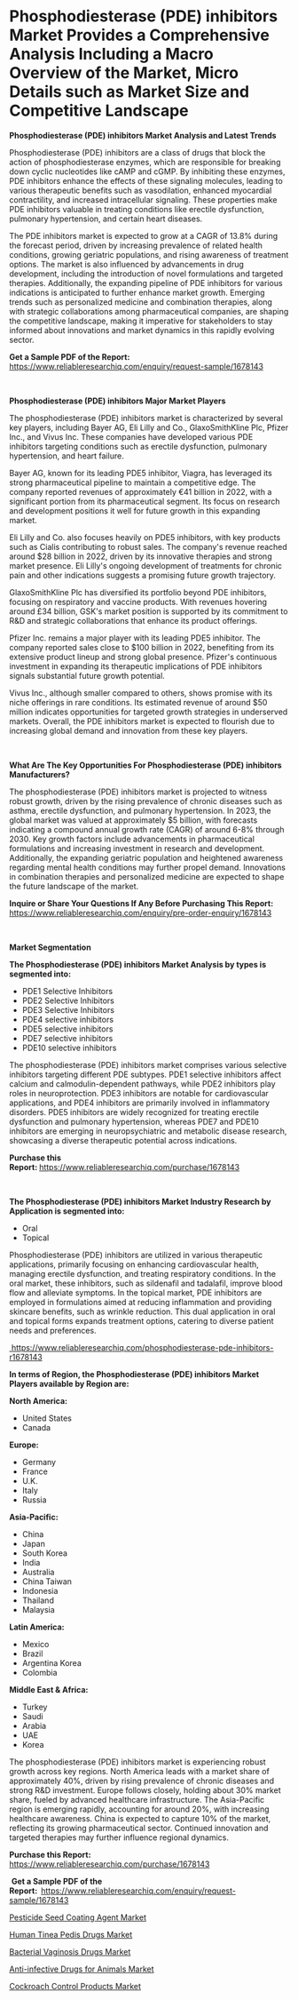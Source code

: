 <p><h1>Phosphodiesterase (PDE) inhibitors Market Provides a Comprehensive Analysis Including a Macro Overview of the Market, Micro Details such as Market Size and Competitive Landscape</h1></p><p><strong>Phosphodiesterase (PDE) inhibitors Market Analysis and Latest Trends</strong></p>
<p><p>Phosphodiesterase (PDE) inhibitors are a class of drugs that block the action of phosphodiesterase enzymes, which are responsible for breaking down cyclic nucleotides like cAMP and cGMP. By inhibiting these enzymes, PDE inhibitors enhance the effects of these signaling molecules, leading to various therapeutic benefits such as vasodilation, enhanced myocardial contractility, and increased intracellular signaling. These properties make PDE inhibitors valuable in treating conditions like erectile dysfunction, pulmonary hypertension, and certain heart diseases.</p><p>The PDE inhibitors market is expected to grow at a CAGR of 13.8% during the forecast period, driven by increasing prevalence of related health conditions, growing geriatric populations, and rising awareness of treatment options. The market is also influenced by advancements in drug development, including the introduction of novel formulations and targeted therapies. Additionally, the expanding pipeline of PDE inhibitors for various indications is anticipated to further enhance market growth. Emerging trends such as personalized medicine and combination therapies, along with strategic collaborations among pharmaceutical companies, are shaping the competitive landscape, making it imperative for stakeholders to stay informed about innovations and market dynamics in this rapidly evolving sector.</p></p>
<p><strong>Get a Sample PDF of the Report:&nbsp;</strong> <a href="https://www.reliableresearchiq.com/enquiry/request-sample/1678143?utm_campaign=1834&utm_medium=2&utm_source=Github&utm_content=ia&utm_term=25032025&utm_id=phosphodiesterase-pde-inhibitors">https://www.reliableresearchiq.com/enquiry/request-sample/1678143</a></p>
<p>&nbsp;</p>
<p><strong>Phosphodiesterase (PDE) inhibitors Major Market Players</strong></p>
<p><p>The phosphodiesterase (PDE) inhibitors market is characterized by several key players, including Bayer AG, Eli Lilly and Co., GlaxoSmithKline Plc, Pfizer Inc., and Vivus Inc. These companies have developed various PDE inhibitors targeting conditions such as erectile dysfunction, pulmonary hypertension, and heart failure.</p><p>Bayer AG, known for its leading PDE5 inhibitor, Viagra, has leveraged its strong pharmaceutical pipeline to maintain a competitive edge. The company reported revenues of approximately €41 billion in 2022, with a significant portion from its pharmaceutical segment. Its focus on research and development positions it well for future growth in this expanding market.</p><p>Eli Lilly and Co. also focuses heavily on PDE5 inhibitors, with key products such as Cialis contributing to robust sales. The company's revenue reached around $28 billion in 2022, driven by its innovative therapies and strong market presence. Eli Lilly's ongoing development of treatments for chronic pain and other indications suggests a promising future growth trajectory.</p><p>GlaxoSmithKline Plc has diversified its portfolio beyond PDE inhibitors, focusing on respiratory and vaccine products. With revenues hovering around £34 billion, GSK's market position is supported by its commitment to R&D and strategic collaborations that enhance its product offerings.</p><p>Pfizer Inc. remains a major player with its leading PDE5 inhibitor. The company reported sales close to $100 billion in 2022, benefiting from its extensive product lineup and strong global presence. Pfizer's continuous investment in expanding its therapeutic implications of PDE inhibitors signals substantial future growth potential.</p><p>Vivus Inc., although smaller compared to others, shows promise with its niche offerings in rare conditions. Its estimated revenue of around $50 million indicates opportunities for targeted growth strategies in underserved markets. Overall, the PDE inhibitors market is expected to flourish due to increasing global demand and innovation from these key players.</p></p>
<p>&nbsp;</p>
<p><strong>What Are The Key Opportunities For Phosphodiesterase (PDE) inhibitors Manufacturers?</strong></p>
<p><p>The phosphodiesterase (PDE) inhibitors market is projected to witness robust growth, driven by the rising prevalence of chronic diseases such as asthma, erectile dysfunction, and pulmonary hypertension. In 2023, the global market was valued at approximately $5 billion, with forecasts indicating a compound annual growth rate (CAGR) of around 6-8% through 2030. Key growth factors include advancements in pharmaceutical formulations and increasing investment in research and development. Additionally, the expanding geriatric population and heightened awareness regarding mental health conditions may further propel demand. Innovations in combination therapies and personalized medicine are expected to shape the future landscape of the market.</p></p>
<p><strong>Inquire or Share Your Questions If Any Before Purchasing This Report:</strong> <a href="https://www.reliableresearchiq.com/enquiry/pre-order-enquiry/1678143?utm_campaign=1834&utm_medium=2&utm_source=Github&utm_content=ia&utm_term=25032025&utm_id=phosphodiesterase-pde-inhibitors">https://www.reliableresearchiq.com/enquiry/pre-order-enquiry/1678143</a></p>
<p>&nbsp;</p>
<p><strong>Market Segmentation</strong></p>
<p><strong>The Phosphodiesterase (PDE) inhibitors Market Analysis by types is segmented into:</strong></p>
<p><ul><li>PDE1 Selective Inhibitors</li><li>PDE2 Selective Inhibitors</li><li>PDE3 Selective Inhibitors</li><li>PDE4 selective inhibitors</li><li>PDE5 selective inhibitors</li><li>PDE7 selective inhibitors</li><li>PDE10 selective inhibitors</li></ul></p>
<p><p>The phosphodiesterase (PDE) inhibitors market comprises various selective inhibitors targeting different PDE subtypes. PDE1 selective inhibitors affect calcium and calmodulin-dependent pathways, while PDE2 inhibitors play roles in neuroprotection. PDE3 inhibitors are notable for cardiovascular applications, and PDE4 inhibitors are primarily involved in inflammatory disorders. PDE5 inhibitors are widely recognized for treating erectile dysfunction and pulmonary hypertension, whereas PDE7 and PDE10 inhibitors are emerging in neuropsychiatric and metabolic disease research, showcasing a diverse therapeutic potential across indications.</p></p>
<p><strong>Purchase this Report:&nbsp;</strong><a href="https://www.reliableresearchiq.com/purchase/1678143?utm_campaign=1834&utm_medium=2&utm_source=Github&utm_content=ia&utm_term=25032025&utm_id=phosphodiesterase-pde-inhibitors">https://www.reliableresearchiq.com/purchase/1678143</a></p>
<p>&nbsp;</p>
<p><strong>The Phosphodiesterase (PDE) inhibitors Market Industry Research by Application is segmented into:</strong></p>
<p><ul><li>Oral</li><li>Topical</li></ul></p>
<p><p>Phosphodiesterase (PDE) inhibitors are utilized in various therapeutic applications, primarily focusing on enhancing cardiovascular health, managing erectile dysfunction, and treating respiratory conditions. In the oral market, these inhibitors, such as sildenafil and tadalafil, improve blood flow and alleviate symptoms. In the topical market, PDE inhibitors are employed in formulations aimed at reducing inflammation and providing skincare benefits, such as wrinkle reduction. This dual application in oral and topical forms expands treatment options, catering to diverse patient needs and preferences.</p></p>
<p><a href="https://www.reliableresearchiq.com/phosphodiesterase-pde-inhibitors-r1678143?utm_campaign=1834&utm_medium=2&utm_source=Github&utm_content=ia&utm_term=25032025&utm_id=phosphodiesterase-pde-inhibitors">&nbsp;https://www.reliableresearchiq.com/phosphodiesterase-pde-inhibitors-r1678143</a></p>
<p><strong>In terms of Region, the Phosphodiesterase (PDE) inhibitors Market Players available by Region are:</strong></p>
<p>
    <p> <strong> North America: </strong>
        <ul>
            <li>United States</li>
            <li>Canada</li>
        </ul>
        </p> 
    <p> <strong> Europe: </strong>
        <ul>
            <li>Germany</li>
            <li>France</li>
            <li>U.K.</li>
            <li>Italy</li>
            <li>Russia</li>
        </ul>
        </p> 
    <p> <strong> Asia-Pacific: </strong>
        <ul>
            <li>China</li>
            <li>Japan</li>
            <li>South Korea</li>
            <li>India</li>
            <li>Australia</li>
            <li>China Taiwan</li>
            <li>Indonesia</li>
            <li>Thailand</li>
            <li>Malaysia</li>
        </ul>
        </p> 
    <p> <strong> Latin America: </strong>
        <ul>
            <li>Mexico</li>
            <li>Brazil</li>
            <li>Argentina Korea</li>
            <li>Colombia</li>
        </ul>
        </p> 
    <p> <strong> Middle East & Africa: </strong>
        <ul>
            <li>Turkey</li>
            <li>Saudi</li>
            <li>Arabia</li>
            <li>UAE</li>
            <li>Korea</li>
        </ul>
    </p>
    </p>
<p><p>The phosphodiesterase (PDE) inhibitors market is experiencing robust growth across key regions. North America leads with a market share of approximately 40%, driven by rising prevalence of chronic diseases and strong R&D investment. Europe follows closely, holding about 30% market share, fueled by advanced healthcare infrastructure. The Asia-Pacific region is emerging rapidly, accounting for around 20%, with increasing healthcare awareness. China is expected to capture 10% of the market, reflecting its growing pharmaceutical sector. Continued innovation and targeted therapies may further influence regional dynamics.</p></p>
<p><strong>Purchase this Report: </strong><a href="https://www.reliableresearchiq.com/purchase/1678143?utm_campaign=1834&utm_medium=2&utm_source=Github&utm_content=ia&utm_term=25032025&utm_id=phosphodiesterase-pde-inhibitors">https://www.reliableresearchiq.com/purchase/1678143</a></p>
<p>&nbsp;<strong>Get a Sample PDF of the Report:&nbsp;&nbsp;</strong><a href="https://www.reliableresearchiq.com/enquiry/request-sample/1678143?utm_campaign=1834&utm_medium=2&utm_source=Github&utm_content=ia&utm_term=25032025&utm_id=phosphodiesterase-pde-inhibitors">https://www.reliableresearchiq.com/enquiry/request-sample/1678143</a></p>
<p><strong></strong></p>
<p><p><a href="https://github.com/tigoryemm/Market-Research-Report-List-1/blob/main/pesticide-seed-coating-agent-market.md?utm_campaign=1834&utm_medium=2&utm_source=Github&utm_content=ia&utm_term=25032025&utm_id=phosphodiesterase-pde-inhibitors">Pesticide Seed Coating Agent Market</a></p><p><a href="https://github.com/djoeamakeh/Market-Research-Report-List-1/blob/main/human-tinea-pedis-drugs-market.md?utm_campaign=1834&utm_medium=2&utm_source=Github&utm_content=ia&utm_term=25032025&utm_id=phosphodiesterase-pde-inhibitors">Human Tinea Pedis Drugs Market</a></p><p><a href="https://github.com/landtmman/Market-Research-Report-List-1/blob/main/bacterial-vaginosis-drugs-market.md?utm_campaign=1834&utm_medium=2&utm_source=Github&utm_content=ia&utm_term=25032025&utm_id=phosphodiesterase-pde-inhibitors">Bacterial Vaginosis Drugs Market</a></p><p><a href="https://github.com/negrocybul4w/Market-Research-Report-List-1/blob/main/anti-infective-drugs-for-animals-market.md?utm_campaign=1834&utm_medium=2&utm_source=Github&utm_content=ia&utm_term=25032025&utm_id=phosphodiesterase-pde-inhibitors">Anti-infective Drugs for Animals Market</a></p><p><a href="https://github.com/keehnkaesssi/Market-Research-Report-List-1/blob/main/cockroach-control-products-market.md?utm_campaign=1834&utm_medium=2&utm_source=Github&utm_content=ia&utm_term=25032025&utm_id=phosphodiesterase-pde-inhibitors">Cockroach Control Products Market</a></p></p>
